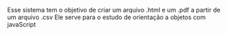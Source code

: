 Esse sistema tem o objetivo de criar um arquivo .html e um .pdf a partir de um arquivo .csv
Ele serve para o estudo de orientação a objetos com javaScript
